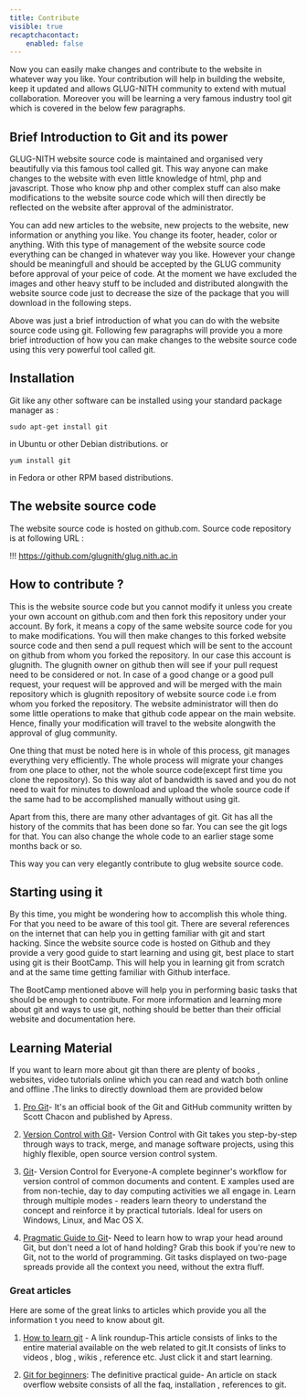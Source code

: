 ```yaml
---
title: Contribute
visible: true
recaptchacontact:
    enabled: false
---
```


<meta property="og:url"                content="http://glug.nith.ac.in/new/" />
<meta property="og:type"               content="Website" />
<meta property="og:title"              content="Contribute - GLUG NITH - GNU/Linux User Group" />
<meta property="og:description"        content="GLUG NITH is a moniker for the GNU/Linux User Group of National Institute of Technology, Hamirpur. Our GLUG is mainly designed to cater to the GNU/Linux related needs of the students, faculty, staff, and anybody else belonging to NIT Hamirpur. We are a heterogeneous mixture of people ranging from the beta testers and kernel hackers to the fresh-faced newbies, held together together by a common love for GNU/Linux in particular and Free Software in general." />
<meta property="og:image"              content="http://glug.nith.ac.in/glugmainimage.jpg" />

Now you can easily make changes and contribute to the website in whatever way you like. Your contribution will help in building the website, keep it updated and allows GLUG-NITH community to extend with mutual collaboration. Moreover you will be learning a very famous industry tool git which is covered in the below few paragraphs.

## Brief Introduction to Git and its power

 GLUG-NITH website source code is maintained and organised very beautifully via this famous tool called git. This way anyone can make changes to the website with even little knowledge of html, php and javascript. Those who know php and other complex stuff can also make modifications to the website source code which will then directly be reflected on the website after approval of the administrator.

You can add new articles to the website, new projects to the website, new information or anything you like. You change its footer, header, color or anything. With this type of management of the website source code everything can be changed in whatever way you like. However your change should be meaningfull and should be accepted by the GLUG community before approval of your peice of code. At the moment we have excluded the images and other heavy stuff to be included and distributed alongwith the website source code just to decrease the size of the package that you will download in the following steps.

Above was just a brief introduction of what you can do with the website source code using git. Following few paragraphs will provide you a more brief introduction of how you can make changes to the website source code using this very powerful tool called git. 

## Installation

Git like any other software can be installed using your standard package manager as :
```
sudo apt-get install git
```
in Ubuntu or other Debian distributions.
or
```
yum install git
```
in Fedora or other RPM based distributions. 

## The website source code 

The website source code is hosted on github.com. Source code repository is at following URL :

!!! https://github.com/glugnith/glug.nith.ac.in

## How to contribute ?

 This is the website source code but you cannot modify it unless you create your own account on github.com and then fork this repository under your account. By fork, it means a copy of the same website source code for you to make modifications. You will then make changes to this forked website source code and then send a pull request which will be sent to the account on github from whom you forked the repository. In our case this account is glugnith. The glugnith owner on github then will see if your pull request need to be considered or not. In case of a good change or a good pull request, your request will be approved and will be merged with the main repository which is glugnith repository of website source code i.e from whom you forked the repository. The website administrator will then do some little operations to make that github code appear on the main website. Hence, finally your modification will travel to the website alongwith the approval of glug community.

One thing that must be noted here is in whole of this process, git manages everything very efficiently. The whole process will migrate your changes from one place to other, not the whole source code(except first time you clone the repository). So this way alot of bandwidth is saved and you do not need to wait for minutes to download and upload the whole source code if the same had to be accomplished manually without using git.

Apart from this, there are many other advantages of git. Git has all the history of the commits that has been done so far. You can see the git logs for that. You can also change the whole code to an earlier stage some months back or so.

This way you can very elegantly contribute to glug website source code. 

## Starting using it

 By this time, you might be wondering how to accomplish this whole thing. For that you need to be aware of this tool git. There are several references on the internet that can help you in getting familiar with git and start hacking. Since the website source code is hosted on Github and they provide a very good guide to start learning and using git, best place to start using git is their BootCamp. This will help you in learning git from scratch and at the same time getting familiar with Github interface.

The BootCamp mentioned above will help you in performing basic tasks that should be enough to contribute. For more information and learning more about git and ways to use git, nothing should be better than their official website and documentation here. 

## Learning Material

If you want to learn more about git than there are plenty of books , websites, video tutorials online which you can read and watch both online and offline .The links to directly download them are provided below


1. [Pro Git](https://github.s3.amazonaws.com/media/progit.en.pdf)- It's an official book of the Git and GitHub community written by Scott Chacon and published by Apress.

2. [Version Control with Git](http://it-ebooks.info/go.php?id=919-1371556924-6aefe9f2faf570c17fa3f92881d42669)- Version Control with Git takes you step-by-step through ways to track, merge, and manage software projects, using this highly flexible, open source version
control system.

3. [Git](http://it-ebooks.info/go.php?id=1759-1371556930-ca26e1a6d8a0a8076267868a145b3726)- Version Control for Everyone-A complete beginner's workflow for version control of common documents and content. E xamples used are from non-techie, day to day computing activities we all engage in. Learn through multiple modes - readers learn theory to understand the concept and reinforce it by practical tutorials. Ideal for users on Windows, Linux, and Mac OS X.

4. [Pragmatic Guide to Git](http://it-ebooks.info/go.php?id=45-1371556925-a36612fe99cabace47573a78fd96e557)- Need to learn how to wrap your head around Git, but don't need a lot of hand holding? Grab this book if you're new to Git, not to the world of programming. Git tasks displayed on two-page spreads provide all the context you need, without the extra fluff.

### Great articles

Here are some of the great links to articles which provide you all the information t you need to know about git.

1. [How to learn git](http://answers.oreilly.com/topic/801-how-to-learn-git-a-link-roundup/) - A link roundup-This article consists of links to the entire material available on the web related to git.It consists of links to videos , blog , wikis , reference etc. Just click it and start learning.

2. [Git for beginners](http://stackoverflow.com/questions/315911/git-for-beginners-the-definitive-practical-guide): The definitive practical guide- An article on stack overflow website consists of all the faq, installation , references to git. 